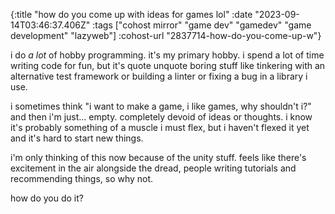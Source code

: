 {:title "how do you come up with ideas for games lol"
 :date "2023-09-14T03:46:37.406Z"
 :tags ["cohost mirror" "game dev" "gamedev" "game development" "lazyweb"]
 :cohost-url "2837714-how-do-you-come-up-w"}

i do _a lot_ of hobby programming. it's my primary hobby. i spend a lot of time writing code for fun, but it's quote unquote boring stuff like tinkering with an alternative test framework or building a linter or fixing a bug in a library i use.

i sometimes think "i want to make a game, i like games, why shouldn't i?" and then i'm just... empty. completely devoid of ideas or thoughts. i know it's probably something of a muscle i must flex, but i haven't flexed it yet and it's hard to start new things.

i'm only thinking of this now because of the unity stuff. feels like there's excitement in the air alongside the dread, people writing tutorials and recommending things, so why not.

how do you do it?

